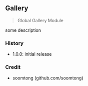 ## Gallery

> Global Gallery Module

some description

### History

- 1.0.0: initial release

### Credit

- soomtong (github.com/soomtong)